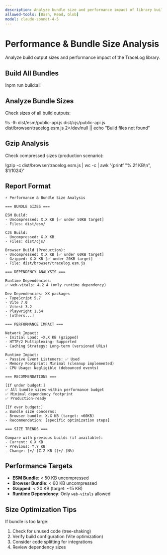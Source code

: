 ```yaml
---
description: Analyze bundle size and performance impact of library builds
allowed-tools: [Bash, Read, Glob]
model: claude-sonnet-4-5
---
```


# Performance & Bundle Size Analysis

Analyze build output sizes and performance impact of the TraceLog library.

## Build All Bundles

!npm run build:all

## Analyze Bundle Sizes

Check sizes of all build outputs:

!ls -lh dist/esm/public-api.js dist/cjs/public-api.js dist/browser/tracelog.esm.js 2>/dev/null || echo "Build files not found"

## Gzip Analysis

Check compressed sizes (production scenario):

!gzip -c dist/browser/tracelog.esm.js | wc -c | awk '{printf "%.2f KB\n", $1/1024}'

## Report Format

```
⚡ Performance & Bundle Size Analysis

=== BUNDLE SIZES ===

ESM Build:
- Uncompressed: X.X KB [✅ under 50KB target]
- Files: dist/esm/

CJS Build:
- Uncompressed: X.X KB
- Files: dist/cjs/

Browser Build (Production):
- Uncompressed: X.X KB [✅ under 60KB target]
- Gzipped: X.X KB [✅ under 20KB target]
- File: dist/browser/tracelog.esm.js

=== DEPENDENCY ANALYSIS ===

Runtime Dependencies:
✅ web-vitals: 4.2.4 (only runtime dependency)

Dev Dependencies: XX packages
- TypeScript 5.7
- Vite 7.0
- Vitest 3.2
- Playwright 1.54
- [others...]

=== PERFORMANCE IMPACT ===

Network Impact:
- Initial Load: ~X.X KB (gzipped)
- HTTP/2 Multiplexing: Supported
- Caching Strategy: Long-term (versioned URLs)

Runtime Impact:
- Passive Event Listeners: ✅ Used
- Memory Footprint: Minimal (cleanup implemented)
- CPU Usage: Negligible (debounced events)

=== RECOMMENDATIONS ===

[If under budget:]
✅ All bundle sizes within performance budget
✅ Minimal dependency footprint
✅ Production-ready

[If over budget:]
⚠️ Bundle size concerns:
- Browser bundle: X.X KB (target: <60KB)
- Recommendation: [specific optimization steps]

=== SIZE TRENDS ===

Compare with previous builds (if available):
- Current: X.X KB
- Previous: Y.Y KB
- Change: [+/-]Z.Z KB ([+/-]N%)
```

## Performance Targets

- **ESM Bundle**: < 50 KB uncompressed
- **Browser Bundle**: < 60 KB uncompressed
- **Gzipped**: < 20 KB (target: ~15 KB)
- **Runtime Dependency**: Only `web-vitals` allowed

## Size Optimization Tips

If bundle is too large:
1. Check for unused code (tree-shaking)
2. Verify build configuration (Vite optimization)
3. Consider code splitting for integrations
4. Review dependency sizes
